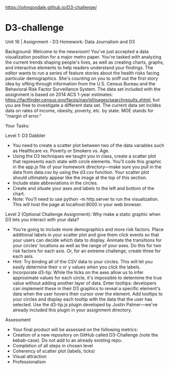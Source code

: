 https://johngoodale.github.io/D3-challenge/

# D3-challenge
Unit 16 | Assignment - D3 Homework: Data Journalism and D3

Background:
Welcome to the newsroom! You've just accepted a data visualization position for a major metro paper. You're tasked with analyzing the current trends shaping people's lives, as well as creating charts, graphs, and interactive elements to help readers understand your findings.
The editor wants to run a series of feature stories about the health risks facing particular demographics. She's counting on you to sniff out the first story idea by sifting through information from the U.S. Census Bureau and the Behavioral Risk Factor Surveillance System.
The data set included with the assignment is based on 2014 ACS 1-year estimates: https://factfinder.census.gov/faces/nav/jsf/pages/searchresults.xhtml, but you are free to investigate a different data set. The current data set incldes data on rates of income, obesity, poverty, etc. by state. MOE stands for "margin of error."

Your Tasks:

Level 1: D3 Dabbler
 - You need to create a scatter plot between two of the data variables such as Healthcare vs. Poverty or Smokers vs. Age.
 - Using the D3 techniques we taught you in class, create a scatter plot that represents each state with circle elements. You'll code this graphic in the app.js file of your homework directory—make sure you pull in the data from data.csv by using the d3.csv function. Your scatter plot should ultimately appear like the image at the top of this section.
 - Include state abbreviations in the circles.
 - Create and situate your axes and labels to the left and bottom of the chart.
 - Note: You'll need to use python -m http.server to run the visualization. This will host the page at localhost:8000 in your web browser.

Level 2 (Optional Challenge Assignment): Why make a static graphic when D3 lets you interact with your data?
 - You're going to include more demographics and more risk factors. Place additional labels in your scatter plot and give them click events so that your users can decide which data to display. Animate the transitions for your circles' locations as well as the range of your axes. Do this for two risk factors for each axis. Or, for an extreme challenge, create three for each axis.
 - Hint: Try binding all of the CSV data to your circles. This will let you easily determine their x or y values when you click the labels.
 - Incorporate d3-tip: While the ticks on the axes allow us to infer approximate values for each circle, it's impossible to determine the true value without adding another layer of data. Enter tooltips: developers can implement these in their D3 graphics to reveal a specific element's data when the user hovers their cursor over the element. Add tooltips to your circles and display each tooltip with the data that the user has selected. Use the d3-tip.js plugin developed by Justin Palmer—we've already included this plugin in your assignment directory.

Assessment
 - Your final product will be assessed on the following metrics:
 - Creation of a new repository on GitHub called D3-Challenge (note the kebab-case). Do not add to an already existing repo.
 - Completion of all steps in chosen level
 - Coherency of scatter plot (labels, ticks)
 - Visual attraction
 - Professionalism
